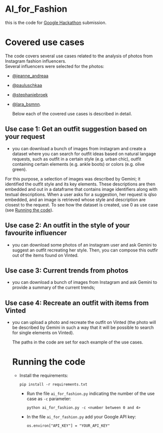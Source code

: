 # AI_for_Fashion
this is the code for [Google Hackathon](https://developers.google.com/womentechmakers/initiatives/she-builds-ai?hl=it) submission. 

# Covered use cases
The code covers several use cases related to the analysis of photos from Instagram fashion influencers.  
Several influencers were selected for the photos: 
 - [@jeanne_andreaa](https://www.instagram.com/jeanne_andreaa/)
 - [@pauluschkaa](https://www.instagram.com/pauluschkaa/)
 - [@stephaniebroek](https://www.instagram.com/stephaniebroek/)
 - [@lara_bsmnn](https://www.instagram.com/lara_bsmnn/).

   Below each of the covered use cases is described in detail.
   
## Use case 1: Get an outfit suggestion based on your request

- you can download a bunch of images from instagram and create a dataset where you can search for outfit ideas based on natural langage requests, such as outfit in a certain style (e.g. urban chic), outfit containing certain elements (e.g. ankle boots) or colors (e.g. olive green).

For this purpose, a selection of images was described by Gemini; it identified the outfit style and its key elements. These descriptions are then embedded and out in a dataframe that contains image identifiers along with textual descriptions. When a user asks for a suggestion, her request is qlso embedded, and an image is retrieved whose style and description are closest to the request. To see how the dataset is created, use 0 as use case (see [Running the code](#markdown-header-running-the-code)).

## Use case 2: An outfit in the style of your favourite influencer

- you can download some photos of an instagram user and ask Gemini to suggest an outfit recreating her style. Then, you can compose this outfir out of the items found on Vinted.
  
## Use case 3: Current trends from photos

- you can download a bunch of images from Instagram and ask Gemini to provide a summary of the current trends;

## Use case 4: Recreate an outfit with items from Vinted

- you can upload a photo and recreate the outfit on Vinted (the photo will be described by Gemini in such a way that it will be possible to search for single elements on Vinted).

  The paths in the code are set for each example of the use cases.

  # Running the code

  - Install the requirements:
 
    ```
    pip install -r requirements.txt
    ```

    - Run the file ```ai_for_fashion.py``` indicating the number of the use case as ```-c``` parameter:
   
      ```
      python ai_for_fashion.py -c <number between 0 and 4>
      ```
    - In the file ```ai_for_fashion.py``` add your Google API key:
      
      ```
      os.environ["API_KEY"] = "YOUR_API_KEY"
      ```  



